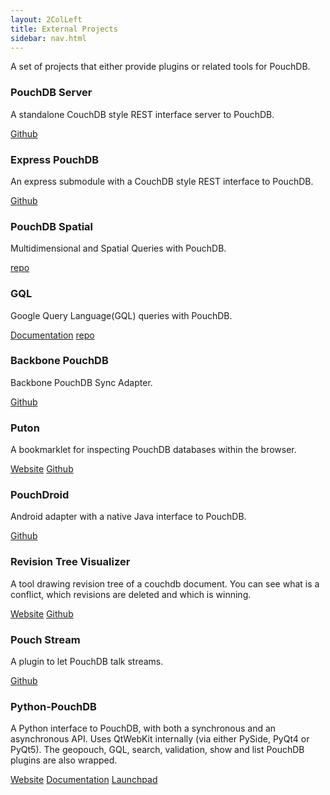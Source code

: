 ```yaml
---
layout: 2ColLeft
title: External Projects
sidebar: nav.html
---
```


A set of projects that either provide plugins or related tools for PouchDB.

### PouchDB Server

A standalone CouchDB style REST interface server to PouchDB.

[Github](https://github.com/nick-thompson/pouchdb-server)

### Express PouchDB

An express submodule with a CouchDB style REST interface to PouchDB.

[Github](https://github.com/nick-thompson/express-pouchdb)

### PouchDB Spatial

Multidimensional and Spatial Queries with PouchDB.

[repo](https://github.com/pouchdb/geopouch)

### GQL

Google Query Language(GQL) queries with PouchDB.

[Documentation](http://pouchdb.com/gql.html)
[repo](https://github.com/pouchdb/GQL)

### Backbone PouchDB

Backbone PouchDB Sync Adapter.

[Github](https://github.com/jo/backbone-pouch)

### Puton

A bookmarklet for inspecting PouchDB databases within the browser.

[Website](http://puton.jit.su/)
[Github](http://github.com/ymichael/puton)

### PouchDroid

Android adapter with a native Java interface to PouchDB.

[Github](https://github.com/nolanlawson/PouchDroid/)

### Revision Tree Visualizer

A tool drawing revision tree of a couchdb document. You can see what is a conflict, which revisions are deleted and which is winning.

[Website](http://neojski.github.io/visualizeRevTree)
[Github](https://github.com/neojski/visualizeRevTree)

### Pouch Stream

A plugin to let PouchDB talk streams.

[Github](https://github.com/calvinmetcalf/PouchStream)

### Python-PouchDB
A Python interface to PouchDB, with both a synchronous and an asynchronous API. Uses QtWebKit internally (via either PySide, PyQt4 or PyQt5). The geopouch, GQL, search, validation, show and list PouchDB plugins are also wrapped.

[Website](http://python-pouchdb.marten-de-vries.nl/)
[Documentation](http://pythonhosted.org/Python-PouchDB/)
[Launchpad](https://launchpad.net/python-pouchdb)
